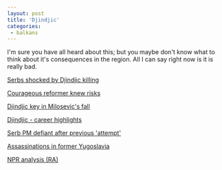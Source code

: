 ```yaml
---
layout: post
title: 'Djindjic'
categories:
 - balkans
---
```


I'm sure you have all heard about this; but you maybe don't know what to think about it's consequences in the region. All I can say right now is it is really bad.



<a href="http://www.cnn.com/2003/WORLD/europe/03/12/serbia.djindjic.reaction/index.html">Serbs shocked by Djindjic killing</a>

<a href="http://www.cnn.com/2003/WORLD/europe/03/12/serbia.djindjic.amanpour/index.html">Courageous reformer knew risks</a>

<a href="http://www.cnn.com/2003/WORLD/europe/03/12/djindjic.profile.ap/index.html">Djindjic key in Milosevic's fall</a>

<a href="http://www.cnn.com/interactive/profiles/djindjic/frameset.exclude.html">Djindjic - career highlights</a>

<a href="http://www.cnn.com/2003/WORLD/europe/03/12/djindjic.defiant/index.html">Serb PM defiant after previous 'attempt'</a>

<a href="http://www.cnn.com/2003/WORLD/europe/03/12/yugo.timeline.reut/index.html">Assassinations in former Yugoslavia</a>

<a href="http://www.npr.org/dmg/dmg.php?prgCode=ATC&showDate=12-Mar-2003&segNum=10&mediaPref=RM">NPR analysis (RA)</a>



